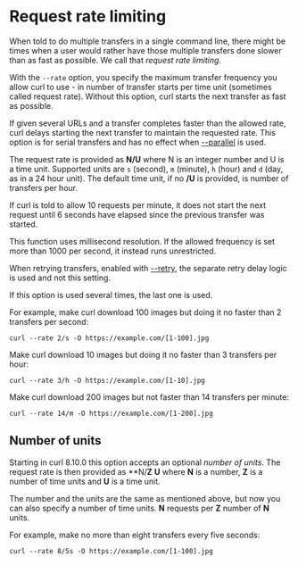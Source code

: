# Request rate limiting

When told to do multiple transfers in a single command line, there might be
times when a user would rather have those multiple transfers done
slower than as fast as possible. We call that *request rate limiting*.

With the `--rate` option, you specify the maximum transfer frequency you allow
curl to use - in number of transfer starts per time unit (sometimes called
request rate). Without this option, curl starts the next transfer as fast as
possible.

If given several URLs and a transfer completes faster than the allowed rate,
curl delays starting the next transfer to maintain the requested rate. This
option is for serial transfers and has no effect when
[--parallel](../../cmdline/urls/parallel.md) is used.

The request rate is provided as **N/U** where N is an integer number and U is
a time unit. Supported units are `s` (second), `m` (minute), `h` (hour) and
`d` (day, as in a 24 hour unit). The default time unit, if no **/U** is
provided, is number of transfers per hour.

If curl is told to allow 10 requests per minute, it does not start the next
request until 6 seconds have elapsed since the previous transfer was started.

This function uses millisecond resolution. If the allowed frequency is set
more than 1000 per second, it instead runs unrestricted.

When retrying transfers, enabled with [--retry](../downloads/retry.md), the
separate retry delay logic is used and not this setting.

If this option is used several times, the last one is used.

For example, make curl download 100 images but doing it no faster than 2
transfers per second:

    curl --rate 2/s -O https://example.com/[1-100].jpg
    
Make curl download 10 images but doing it no faster than 3 transfers per hour:
  
    curl --rate 3/h -O https://example.com/[1-10].jpg

Make curl download 200 images but not faster than 14 transfers per minute:

    curl --rate 14/m -O https://example.com/[1-200].jpg

## Number of units

Starting in curl 8.10.0 this option accepts an optional *number of units*. The
request rate is then provided as **N/**Z** **U** where **N** is a number,
**Z** is a number of time units and **U** is a time unit.

The number and the units are the same as mentioned above, but now you can also
specify a number of time units. **N** requests per **Z** number of **N**
units.

For example, make no more than eight transfers every five seconds:

    curl --rate 8/5s -O https://example.com/[1-100].jpg
